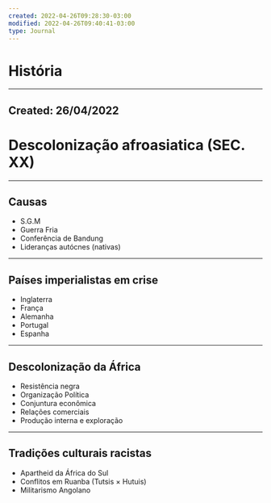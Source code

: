 ```yaml
---
created: 2022-04-26T09:28:30-03:00
modified: 2022-04-26T09:40:41-03:00
type: Journal
---
```


# História

---
Created: 26/04/2022
---

# Descolonização afroasiatica (SEC. XX)
---
## Causas

- S.G.M
- Guerra Fria
- Conferência de Bandung
- Lideranças autócnes (nativas)

---

## Países imperialistas em crise

- Inglaterra
- França 
- Alemanha
- Portugal
- Espanha

---

## Descolonização da África

- Resistência negra
- Organização Política 
- Conjuntura econômica
- Relações comerciais
- Produção interna e exploração

---

## Tradições culturais racistas

- Apartheid da África do Sul
- Conflitos em Ruanba (Tutsis × Hutuis)
- Militarismo Angolano
